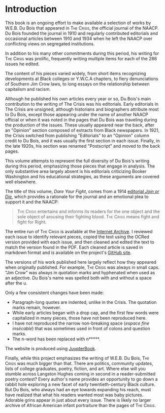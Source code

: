 # Introduction

This book is an ongoing effort to make available a selection of works by W.E.B. Du Bois that appeared in <span style="font-variant:small-caps;">The Crisis</span>, the official journal of the NAACP. Du Bois founded the journal in 1910 and regularly contributed editorials and occasional articles between 1910 and 1934 when he left the NAACP over conflicting views on segregated institutions.

In addition to his many other commitments during this period, his writing for <span style="font-variant:small-caps;">The Crisis</span> was prolific, frequently writing multiple items for each of the 286 issues he edited.

The content of his pieces varied widely, from short items recognizing developments at Black colleges or Y.W.C.A chapters, to fiery denunciations of Southern Jim Crow laws, to long essays on the relationship between capitalism and racism.  

Although he published his own articles every year or so, Du Bois's main contribution to the writing of The Crisis was his editorials. Early editorials in The Crisis are unsigned, although historians and biographers attribute most to Du Bois, except those appearing under the name of another NAACP official or when it was noted in the pages that Du Bois was traveling during the production of the issues. These usually appeared near the back, after an "Opinion" section composed of extracts from Black newspapers. In 1921, the Crisis switched from publishing "Editorials" to an "Opinion" column credit to Du Bois, and it was usually the first section in each issue. Finally, in the late 1920s, his section was renamed "Postscript" and moved to the back pages.

This volume attempts to represent the full diversity of Du Bois's writing during this period, emphasizing those pieces that engage in analysis. The only substantive area largely absent is his editorials criticizing Booker Washington and his educational strategies, as these arguments are covered well elsewhere.

The title of this volume, *Dare Your Fight*, comes from a 1914 [editorial *Join or Die*](Volumes/07/03/fightordie.md), which provides a rationale for the journal and an emotional plea to support it and the NAACP:

> <span style="font-variant:small-caps;">The Crisis</span> entertains and informs its readers for the one object and the sole object of arousing their fighting blood. <span style="font-variant:small-caps;">The Crisis</span> means fight and fight for Right.

The entire run of <span style="font-variant:small-caps;">The Crisis</span> is available at the [Internet Archive](https://archive.org/details/pub_crisis). I reviewed each issue to identify relevant pieces, copied the text using the OCRed version provided with each issue, and then cleaned and edited the text to match the version found in the PDF. Each cleaned article is saved in markdown format and is available on the project's [GitHub site](http://github.com/nealcaren/fightordie/).

The versions of his work published here largely reflect how they appeared when originally published. For example, <span style="font-variant:small-caps;">The Crisis</span>  was always in small caps. "Jim Crow" was always in quotation marks and hyphenated when used as an adjective. Du Bois's name was spelled both with and without a space after the u.

 Only a few consistent changes have been made:
* Paragraph-long quotes are indented, unlike in the Crisis. The quotation marks remain, however.
* While early articles began with a drop cap, and the first few words were capitalized in many pieces, those have not been reproduced here.
* I have not reproduced the narrow non-breaking space (*espace fine insécable*) that was sometimes used in front of colons and question marks.
* The n-word has been replaced with n*****.


The website is produced using [JuypterBook](https://jupyterbook.org/intro.html).

Finally, while this project emphasizes the writing of W.E.B. Du Bois, <span style="font-variant:small-caps;">The Crisis</span> was much bigger than that. There are politics, community updates, lists of college graduates, poetry, fiction, and art. Where else will you stumble across Langston Hughes coming in second in a reader-submitted poetry contest? Every author's name provides an opportunity to go down a rabbit hole exploring a new facet of early twentieth-century Black culture. But Du Bois, who always had an eye towards expanding his reach, must have realized that what his readers wanted most was baby pictures. Adorable grins appear in just about every issue. There is likely no larger archive of African American infant portraiture than the pages of <span style="font-variant:small-caps;">The Crisis</span>.
